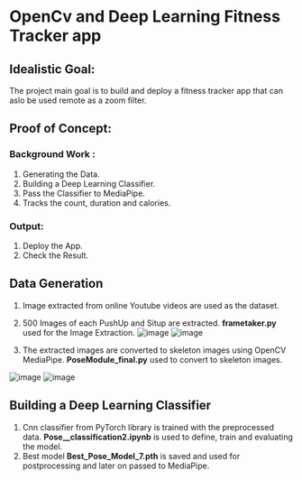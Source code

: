 # OpenCv and Deep Learning Fitness Tracker app
## Idealistic Goal:
The project main goal is to build and deploy a fitness tracker app that can aslo be used remote as a zoom filter.
## Proof of Concept:
### Background Work :
1. Generating the Data.
2. Building a Deep Learning Classifier.
3. Pass the Classifier to MediaPipe.
4. Tracks the count, duration and calories.
### Output:
1. Deploy the App.
2. Check the Result.
## Data Generation
1. Image extracted from online Youtube videos are used as the dataset.
2. 500 Images of each PushUp and Situp are extracted.
**frametaker.py** used for the Image Extraction.
![image](https://user-images.githubusercontent.com/86652676/184018461-3312770d-4e69-43ee-ae67-481209137366.png)
![image](https://user-images.githubusercontent.com/86652676/184018815-37f8177e-3988-4ea7-a985-7e11d0d93cc4.png)

3. The extracted images are converted to skeleton images using OpenCV MediaPipe.
**PoseModule_final.py** used to convert to skeleton images.

![image](https://user-images.githubusercontent.com/86652676/184019730-bc856162-aba5-4bb4-bc11-674106a1f638.png)
![image](https://user-images.githubusercontent.com/86652676/184019761-10c8d505-9ef5-42b9-908e-ce41767f9867.png)

## Building a Deep Learning Classifier
1. Cnn classifier from PyTorch library is trained with the preprocessed data. **Pose__classification2.ipynb** is used to define, train and evaluating the model.
2. Best model **Best_Pose_Model_7.pth** is saved and used for postprocessing and later on passed to MediaPipe.

